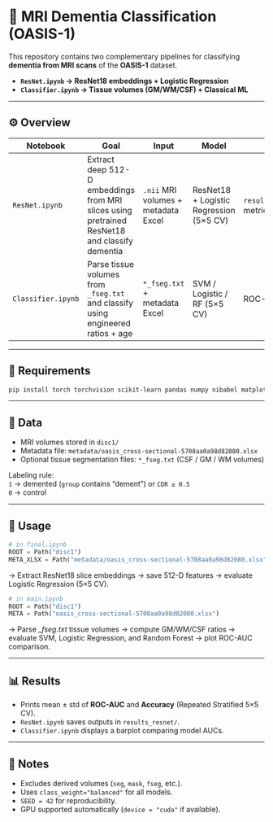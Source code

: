 # 🧠 MRI Dementia Classification (OASIS-1)

This repository contains two complementary pipelines for classifying **dementia from MRI scans** of the **OASIS-1** dataset.

- **`ResNet.ipynb` → ResNet18 embeddings + Logistic Regression**  
- **`Classifier.ipynb` → Tissue volumes (GM/WM/CSF) + Classical ML**

---

## ⚙️ Overview

| Notebook | Goal | Input | Model | Output |
|-----------|------|--------|--------|---------|
| `ResNet.ipynb` | Extract deep 512-D embeddings from MRI slices using pretrained ResNet18 and classify dementia | `.nii` MRI volumes + metadata Excel | ResNet18 + Logistic Regression (5×5 CV) | `results_resnet/resnet_embeddings.csv`, metrics JSON |
| `Classifier.ipynb` | Parse tissue volumes from `_fseg.txt` and classify using engineered ratios + age | `*_fseg.txt` + metadata Excel | SVM / Logistic / RF (5×5 CV) | ROC-AUC comparison plot |

---

## 🧩 Requirements

```bash
pip install torch torchvision scikit-learn pandas numpy nibabel matplotlib seaborn tqdm joblib openpyxl
```

---

## 📁 Data

- MRI volumes stored in `disc1/`  
- Metadata file: `metadata/oasis_cross-sectional-5708aa0a98d82080.xlsx`  
- Optional tissue segmentation files: `*_fseg.txt` (CSF / GM / WM volumes)

Labeling rule:  
`1` → demented (`group` contains “dement”) or `CDR ≥ 0.5`  
`0` → control

---

## 🚀 Usage

```python
# in final.ipynb
ROOT = Path("disc1")
META_XLSX = Path("metadata/oasis_cross-sectional-5708aa0a98d82080.xlsx")
```
→ Extract ResNet18 slice embeddings → save 512-D features → evaluate Logistic Regression (5×5 CV).

```python
# in main.ipynb
ROOT = Path("disc1")
META = Path("oasis_cross-sectional-5708aa0a98d82080.xlsx")
```
→ Parse *_fseg.txt* tissue volumes → compute GM/WM/CSF ratios → evaluate SVM, Logistic Regression, and Random Forest → plot ROC-AUC comparison.

---

## 📊 Results

- Prints mean ± std of **ROC-AUC** and **Accuracy** (Repeated Stratified 5×5 CV).  
- `ResNet.ipynb` saves outputs in `results_resnet/`.  
- `Classifier.ipynb` displays a barplot comparing model AUCs.

---

## 🧠 Notes

- Excludes derived volumes (`seg`, `mask`, `fseg`, etc.).  
- Uses `class_weight="balanced"` for all models.  
- `SEED = 42` for reproducibility.  
- GPU supported automatically (`device = "cuda"` if available).
